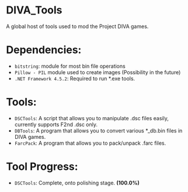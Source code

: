 # DIVA_Tools
A global host of tools used to mod the Project DIVA games.

# Dependencies:
+ `bitstring`: module for most bin file operations
+ `Pillow - PIL` module used to create images (Possibility in the future)
+ `.NET Framework 4.5.2`: Required to run *.exe tools.

# Tools:

+ `DSCTools`: A script that allows you to manipulate .dsc files easily, currently supports F2nd .dsc only.
+ `DBTools`: A program that allows you to convert various *_db.bin files in DIVA games.
+ `FarcPack`: A program that allows you to pack/unpack .farc files.

# Tool Progress:

+ `DSCTools`: Complete, onto polishing stage. **(100.0%)**
